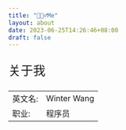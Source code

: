 ```yaml
---
title: "🙋🏻‍♂️Me"
layout: about
date: 2023-06-25T14:26:46+08:00
draft: false
---
```


<p style="font-size: 25px;">关于我</p>

|           |                    |
| --------- | ------------------ |
| 英文名:   | Winter Wang              |
| 职业:     | 程序员             |